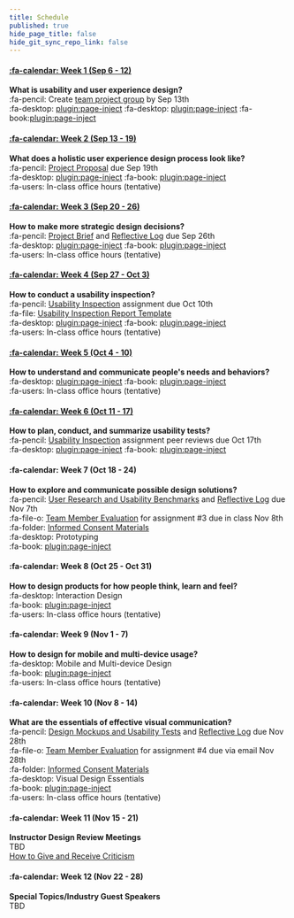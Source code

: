 ```yaml
---
title: Schedule
published: true
hide_page_title: false
hide_git_sync_repo_link: false
---
```


#### [:fa-calendar: Week 1 (Sep 6 - 12)](/home/unit-01)
**What is usability and user experience design?**  
:fa-pencil: Create [team project group](https://canvas.sfu.ca/courses/36662/users) by Sep 13th   
:fa-desktop: [plugin:page-inject](/all-slides/unit-01-1?template=swipedecklinkonly)
:fa-desktop: [plugin:page-inject](/all-slides/unit-01-2?template=swipedecklinkonly)
:fa-book:[plugin:page-inject](/all-readings/unit-01?template=embedlycardlinkonly)  

#### [:fa-calendar: Week 2 (Sep 13 - 19)](/home/unit-02)
**What does a holistic user experience design process look like?**  
:fa-pencil: [Project Proposal](https://canvas.sfu.ca/courses/36662/assignments/267529) due Sep 19th  
:fa-desktop: [plugin:page-inject](/all-slides/unit-02?template=swipedecklinkonly)
:fa-book: [plugin:page-inject](/all-readings/unit-02?template=embedlycardlinkonly)  
:fa-users: In-class office hours (tentative)  

#### [:fa-calendar: Week 3 (Sep 20 - 26)](/home/unit-03)
**How to make more strategic design decisions?**   
:fa-pencil: [Project Brief](https://canvas.sfu.ca/courses/36662/assignments/267543) and [Reflective Log](https://canvas.sfu.ca/courses/36662/assignments/267544) due Sep 26th  
:fa-desktop: [plugin:page-inject](/all-slides/unit-03?template=swipedecklinkonly)
:fa-book: [plugin:page-inject](/all-readings/unit-03?template=embedlycardlinkonly)  
:fa-users: In-class office hours (tentative)  

#### [:fa-calendar: Week 4 (Sep 27 - Oct 3)](/home/unit-04)
**How to conduct a usability inspection?**   
:fa-pencil: [Usability Inspection](https://canvas.sfu.ca/courses/36662/assignments/267545) assignment due Oct 10th  
:fa-file: [Usability Inspection Report Template](https://canvas.sfu.ca/courses/36662/files/folder/Handouts/Usability%20Inspection%20Report%20Template)  
:fa-desktop: [plugin:page-inject](/all-slides/unit-04?template=swipedecklinkonly)
:fa-book: [plugin:page-inject](/all-readings/unit-04?template=embedlycardlinkonly)  
:fa-users: In-class office hours (tentative)  

#### [:fa-calendar: Week 5 (Oct 4 - 10)](/home/unit-05)
**How to understand and communicate people's needs and behaviors?**   
:fa-desktop: [plugin:page-inject](/all-slides/unit-05?template=swipedecklinkonly)
:fa-book: [plugin:page-inject](/all-readings/unit-05?template=embedlycardlinkonly)  
:fa-users: In-class office hours (tentative)  <br>

#### [:fa-calendar: Week 6 (Oct 11 - 17)](/home/unit-06)
**How to plan, conduct, and summarize usability tests?**  
:fa-pencil: [Usability Inspection](https://canvas.sfu.ca/courses/36662/assignments/267545) assignment peer reviews due Oct 17th  
:fa-desktop: [plugin:page-inject](/all-slides/unit-06?template=swipedecklinkonly)
:fa-book: [plugin:page-inject](/all-readings/unit-06?template=embedlycardlinkonly)  

#### :fa-calendar: Week 7 (Oct 18 - 24)
**How to explore and communicate possible design solutions?**  
:fa-pencil: [User Research and Usability Benchmarks](https://canvas.sfu.ca/courses/36662/assignments/267546) and [Reflective Log](https://canvas.sfu.ca/courses/36662/assignments/267547) due Nov 7th  
:fa-file-o: [Team Member Evaluation](https://canvas.sfu.ca/courses/36662/files/folder/Handouts/Team%20Member%20Evaluations) for assignment #3 due in class Nov 8th   
:fa-folder: [Informed Consent Materials](https://canvas.sfu.ca/courses/36662/files/folder/Informed%20Consent)  
:fa-desktop: Prototyping  
:fa-book: [plugin:page-inject](/all-readings/unit-07?template=embedlycardlinkonly)

#### :fa-calendar: Week 8 (Oct 25 - Oct 31)
**How to design products for how people think, learn and feel?**  
:fa-desktop: Interaction Design  
:fa-book: [plugin:page-inject](/all-readings/unit-08?template=embedlycardlinkonly)  
:fa-users: In-class office hours (tentative)  

#### :fa-calendar: Week 9 (Nov 1 - 7)
**How to design for mobile and multi-device usage?**  
:fa-desktop: Mobile and Multi-device Design  
:fa-book: [plugin:page-inject](/all-readings/unit-09?template=embedlycardlinkonly)  
:fa-users: In-class office hours (tentative)  

#### :fa-calendar: Week 10 (Nov 8 - 14)
**What are the essentials of effective visual communication?**   
:fa-pencil: [Design Mockups and Usability Tests](https://canvas.sfu.ca/courses/36662/assignments/267540) and [Reflective Log](https://canvas.sfu.ca/courses/36662/assignments/267541) due Nov 28th  
:fa-file-o: [Team Member Evaluation](https://canvas.sfu.ca/courses/36662/files/folder/Handouts/Team%20Member%20Evaluations) for assignment #4 due via email Nov 28th  
:fa-folder: [Informed Consent Materials](https://canvas.sfu.ca/courses/36662/files/folder/Informed%20Consent)  
:fa-desktop: Visual Design Essentials  
:fa-book: [plugin:page-inject](/all-readings/unit-10?template=embedlycardlinkonly)   
:fa-users: In-class office hours (tentative)  

#### :fa-calendar: Week 11 (Nov 15 - 21)
**Instructor Design Review Meetings**  
TBD  
<i class="fa fa-book" aria-hidden="true"></i> [How to Give and Receive Criticism](http://scottberkun.com/essays/35-how-to-give-and-receive-criticism/)   

#### :fa-calendar: Week 12 (Nov 22 - 28)
**Special Topics/Industry Guest Speakers**  
TBD  
